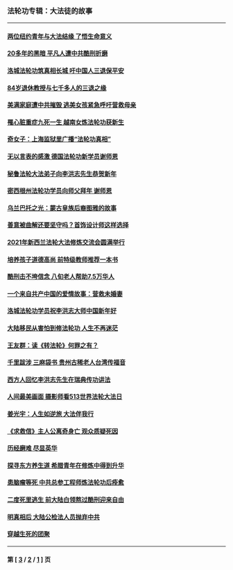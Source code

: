### 法轮功专辑：大法徒的故事
---
#### [两位纽约青年与大法结缘 了悟生命意义](../../pages/nf1147481/n14002785.md?07200430) 
#### [20多年的黑暗 平凡人遭中共酷刑折磨](../../pages/nf1147481/n13997976.md?07200430) 
#### [洛城法轮功筑真相长城 吁中国人三退保平安](../../pages/nf1147481/n13892471.md?07200430) 
#### [84岁退休教授与七千多人的三退之缘](../../pages/nf1147481/n13796650.md?07200430) 
#### [美满家庭遭中共摧毁 逃美女孩紧急呼吁营救母亲](../../pages/nf1147481/n13792859.md?07200430) 
#### [罹心脏重症九死一生 越南女炼法轮功获新生](../../pages/nf1147481/n13732766.md?07200430) 
#### [奇女子：上海监狱里广播“法轮功真相”](../../pages/nf1147481/n13726443.md?07200430) 
#### [无以言表的感激 德国法轮功新学员谢师恩](../../pages/nf1147481/n13543790.md?07200430) 
#### [秘鲁法轮大法弟子向李洪志先生恭贺新年](../../pages/nf1147481/n13540182.md?07200430) 
#### [密西根州法轮功学员向师父拜年 谢师恩](../../pages/nf1147481/n13538183.md?07200430) 
#### [乌兰巴托之光：蒙古皇族后裔图雅的故事](../../pages/nf1147481/n13155759.md?07200430) 
#### [善意被曲解还要坚守吗？首饰设计师这样选择](../../pages/nf1147481/n13077575.md?07200430) 
#### [2021年新西兰法轮大法修炼交流会圆满举行](../../pages/nf1147481/n13033149.md?07200430) 
#### [培养孩子道德高尚 前特级教师推荐一本书](../../pages/nf1147481/n12938640.md?07200430) 
#### [酷刑击不垮信念 八旬老人帮助7.5万华人](../../pages/nf1147481/n12880712.md?07200430) 
#### [一个来自共产中国的爱情故事：营救未婚妻](../../pages/nf1147481/n12778386.md?07200430) 
#### [洛城法轮功学员祝李洪志大师中国新年好](../../pages/nf1147481/n12724685.md?07200430) 
#### [大陆移民从害怕到修法轮功 人生不再迷茫](../../pages/nf1147481/n12414325.md?07200430) 
#### [王友群：读《转法轮》何罪之有？](../../pages/nf1147481/n12408647.md?07200430) 
#### [千里跋涉 三麻袋书 贵州古稀老人台湾传福音](../../pages/nf1147481/n12198750.md?07200430) 
#### [西方人回忆李洪志先生在瑞典传功讲法](../../pages/nf1147481/n12099607.md?07200430) 
#### [人间最美画面 摄影师看513世界法轮大法日](../../pages/nf1147481/n12094118.md?07200430) 
#### [姜光宇：人生如逆旅 大法伴我行](../../pages/nf1147481/n12088664.md?07200430) 
#### [《求救信》主人公离奇身亡 观众质疑死因](../../pages/nf1147481/n11845215.md?07200430) 
#### [历经磨难 尽显英华](../../pages/nf1147481/n11723297.md?07200430) 
#### [探寻东方养生道 希腊青年在修炼中得到升华](../../pages/nf1147481/n11494502.md?07200430) 
#### [患脑瘤等死 中共总参工程师炼法轮功后痊愈](../../pages/nf1147481/n11466682.md?07200430) 
#### [二度死里逃生 前大陆白领熬过酷刑迎来自由](../../pages/nf1147481/n11368594.md?07200430) 
#### [明真相后 大陆公检法人员抛弃中共](../../pages/nf1147481/n11358618.md?07200430) 
#### [穿越生死的团聚](../../pages/nf1147481/n11258922.md?07200430) 

---
#### 第 [ [3](./3.md?07200430) / [2](./2.md?07200430) / [1](./1.md?07200430) ] 页
